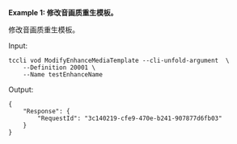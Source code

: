 **Example 1: 修改音画质重生模板。**

修改音画质重生模板。

Input: 

```
tccli vod ModifyEnhanceMediaTemplate --cli-unfold-argument  \
    --Definition 20001 \
    --Name testEnhanceName
```

Output: 
```
{
    "Response": {
        "RequestId": "3c140219-cfe9-470e-b241-907877d6fb03"
    }
}
```

